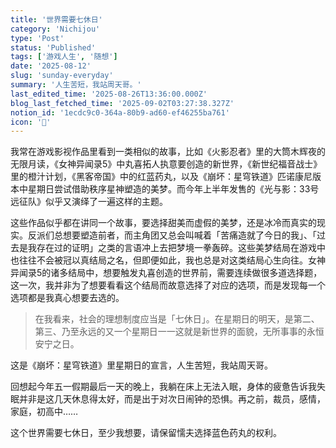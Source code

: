 ```yaml
---
title: '世界需要七休日'
category: 'Nichijou'
type: 'Post'
status: 'Published'
tags: ['游戏人生', '随想']
date: '2025-08-12'
slug: 'sunday-everyday'
summary: '人生苦短，我站周天哥。'
last_edited_time: '2025-08-26T13:36:00.000Z'
blog_last_fetched_time: '2025-09-02T03:27:38.327Z'
notion_id: '1ecdc9c0-364a-80b9-ad60-ef46255ba761'
icon: '🛫'
---
```


我常在游戏影视作品里看到一类相似的故事，比如《火影忍者》里的大筒木辉夜的无限月读，《女神异闻录5》中丸喜拓人执意要创造的新世界，《新世纪福音战士》里的橙汁计划，《黑客帝国》中的红蓝药丸，以及《崩坏：星穹铁道》匹诺康尼版本中星期日尝试借助秩序星神塑造的美梦。而今年上半年发售的《光与影：33号远征队》似乎又演绎了一遍这样的主题。

这些作品似乎都在讲同一个故事，要选择甜美而虚假的美梦，还是冰冷而真实的现实。反派们总想要塑造前者，而主角团又总会叫喊着「苦痛造就了今日的我」、「过去是我存在过的证明」之类的言语冲上去把梦境一拳轰碎。这些美梦结局在游戏中也往往不会被冠以真结局之名，但即便如此，我也总是对这类结局心生向往。女神异闻录5的诸多结局中，想要触发丸喜创造的世界前，需要连续做很多道选择题，这一次，我并非为了想要看看这个结局而故意选择了对应的选项，而是发现每一个选项都是我真心想要去选的。

> 在我看来，社会的理想制度应当是「七休日」。在星期日的明天，是第二、第三、乃至永远的又一个星期日一一这就是新世界的面貌，无所事事的永恒安宁之日。

这是《崩坏：星穹铁道》里星期日的宣言，人生苦短，我站周天哥。

回想起今年五一假期最后一天的晚上，我躺在床上无法入眠，身体的疲惫告诉我失眠并非是这几天休息得太好，而是出于对次日闹钟的恐惧。再之前，裁员，感情，家庭，初高中……

这个世界需要七休日，至少我想要，请保留懦夫选择蓝色药丸的权利。
